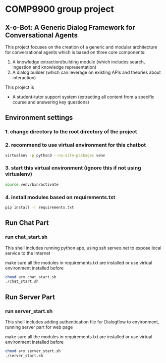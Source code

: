 # COMP9900 group project

## X-o-Bot: A Generic Dialog Framework for Conversational Agents

This project focuses on the creation of a generic and modular architecture for conversational
agents which is based on three core components:

1. A knowledge extraction/building module (which includes search, ingestion and knowledge representation)
2. A dialog builder (which can leverage on existing APIs and theories about interaction)

This project is 

* A student-tutor support system (extracting all content from a specific course and answering key questions)

## Environment settings

### 1. change directory to the root directory of the project

### 2. recommend to use virtual environment for this chatbot

```bash
virtualenv -p python3 --no-site-packages venv
```

### 3. start this virtual environment (ignore this if not using virtualenv)

```bash
source venv/bin/activate
```

### 4. install modules based on requirements.txt

```bash
pip install -r requirements.txt
```


## Run Chat Part
### run chat_start.sh
This shell includes running python app, using ssh serveo.net to expose local service to the Internet

make sure all the modules in requirements.txt are installed or use virtual environment installed before
```bash
chmod a+x chat_start.sh
./chat_start.sh
```


## Run Server Part
### run server_start.sh
This shell includes adding authentication file for Dialogflow to environment, running server part for web page

make sure all the modules in requirements.txt are installed or use virtual environment installed before
```bash
chmod a+x server_start.sh
./server_start.sh
```




